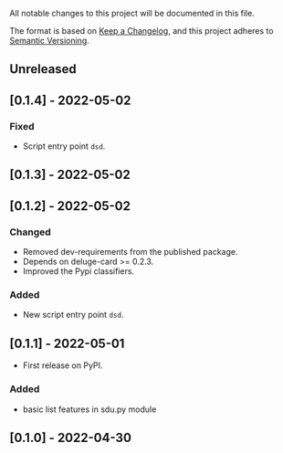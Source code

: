
All notable changes to this project will be documented in this file.

The format is based on [Keep a Changelog](https://keepachangelog.com/en/1.0.0/),
and this project adheres to [Semantic Versioning](https://semver.org/spec/v2.0.0.html).

## Unreleased

## [0.1.4] - 2022-05-02
### Fixed
- Script entry point `dsd`.

## [0.1.3] - 2022-05-02

## [0.1.2] - 2022-05-02
### Changed
- Removed dev-requirements from the published package.
- Depends on deluge-card >= 0.2.3.
- Improved the Pypi classifiers.

### Added
- New script entry point `dsd`.

## [0.1.1] - 2022-05-01
 - First release on PyPI.
### Added

 - basic list features in sdu.py module

## [0.1.0] - 2022-04-30


